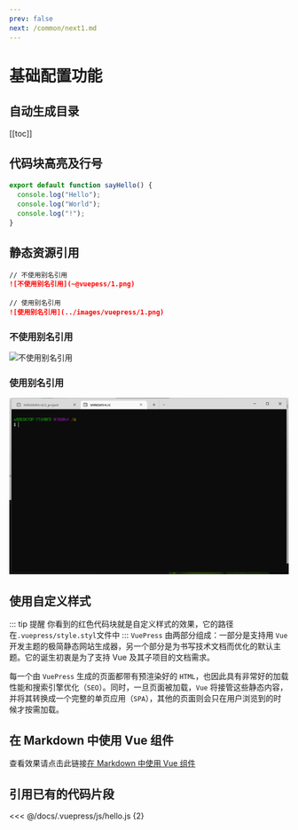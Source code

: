 ```yaml
---
prev: false
next: /common/next1.md
---
```


# 基础配置功能

## 自动生成目录

[[toc]]

## 代码块高亮及行号

```js
export default function sayHello() {
  console.log("Hello");
  console.log("World");
  console.log("!");
}
```

## 静态资源引用

```md
// 不使用别名引用
![不使用别名引用](~@vuepess/1.png)

// 使用别名引用
![使用别名引用](../images/vuepress/1.png)
```

### 不使用别名引用

![不使用别名引用](~@vuepress/1.png)

### 使用别名引用

![使用别名引用](../images/vuepress/1.png)

## 使用自定义样式

::: tip 提醒
你看到的红色代码块就是自定义样式的效果，它的路径在`.vuepress/style.styl`文件中
:::
`VuePress` 由两部分组成：一部分是支持用 `Vue` 开发主题的极简静态网站生成器，另一个部分是为书写技术文档而优化的默认主题。它的诞生初衷是为了支持 Vue 及其子项目的文档需求。<br/>

每一个由 `VuePress` 生成的页面都带有预渲染好的 `HTML`，也因此具有非常好的加载性能和搜索引擎优化（`SEO`）。同时，一旦页面被加载，`Vue` 将接管这些静态内容，并将其转换成一个完整的单页应用（`SPA`），其他的页面则会只在用户浏览到的时候才按需加载。

## 在 Markdown 中使用 Vue 组件

查看效果请点击此链接[在 Markdown 中使用 Vue 组件](/common/component.md)

## 引用已有的代码片段

<<< @/docs/.vuepress/js/hello.js {2}
